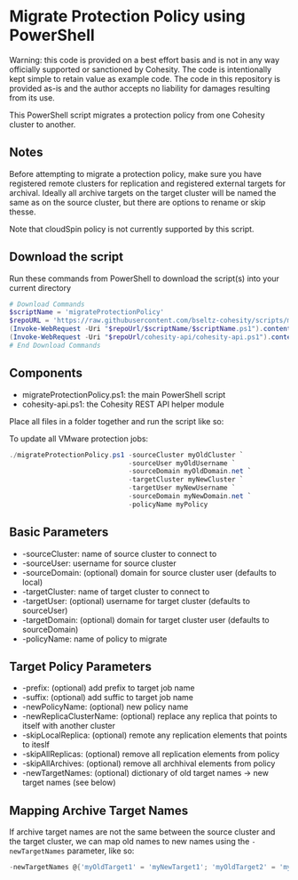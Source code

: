 # Migrate Protection Policy using PowerShell

Warning: this code is provided on a best effort basis and is not in any way officially supported or sanctioned by Cohesity. The code is intentionally kept simple to retain value as example code. The code in this repository is provided as-is and the author accepts no liability for damages resulting from its use.

This PowerShell script migrates a protection policy from one Cohesity cluster to another.

## Notes

Before attempting to migrate a protection policy, make sure you have registered remote clusters for replication and registered external targets for archival. Ideally all archive targets on the target cluster will be named the same as on the source cluster, but there are options to rename or skip thesse.

Note that cloudSpin policy is not currently supported by this script.

## Download the script

Run these commands from PowerShell to download the script(s) into your current directory

```powershell
# Download Commands
$scriptName = 'migrateProtectionPolicy'
$repoURL = 'https://raw.githubusercontent.com/bseltz-cohesity/scripts/master/powershell'
(Invoke-WebRequest -Uri "$repoUrl/$scriptName/$scriptName.ps1").content | Out-File "$scriptName.ps1"; (Get-Content "$scriptName.ps1") | Set-Content "$scriptName.ps1"
(Invoke-WebRequest -Uri "$repoUrl/cohesity-api/cohesity-api.ps1").content | Out-File cohesity-api.ps1; (Get-Content cohesity-api.ps1) | Set-Content cohesity-api.ps1
# End Download Commands
```

## Components

* migrateProtectionPolicy.ps1: the main PowerShell script
* cohesity-api.ps1: the Cohesity REST API helper module

Place all files in a folder together and run the script like so:

To update all VMware protection jobs:

```powershell
./migrateProtectionPolicy.ps1 -sourceCluster myOldCluster `
                              -sourceUser myOldUsername `
                              -sourceDomain myOldDomain.net `
                              -targetCluster myNewCluster `
                              -targetUser myNewUsername `
                              -sourceDomain myNewDomain.net `
                              -policyName myPolicy
```

## Basic Parameters

* -sourceCluster: name of source cluster to connect to
* -sourceUser: username for source cluster
* -sourceDomain: (optional) domain for source cluster user (defaults to local)
* -targetCluster: name of target cluster to connect to
* -targetUser: (optional) username for target cluster (defaults to sourceUser)
* -targetDomain: (optional) domain for target cluster user (defaults to sourceDomain)
* -policyName: name of policy to migrate

## Target Policy Parameters

* -prefix: (optional) add prefix to target job name
* -suffix: (optional) add suffic to target job name
* -newPolicyName: (optional) new policy name
* -newReplicaClusterName: (optional) replace any replica that points to itself with another cluster
* -skipLocalReplica: (optional) remote any replication elements that points to iteslf
* -skipAllReplicas: (optional) remove all replication elements from policy
* -skipAllArchives: (optional) remove all archhival elements from policy
* -newTargetNames: (optional) dictionary of old target names -> new target names (see below)

## Mapping Archive Target Names

If archive target names are not the same between the source cluster and the target cluster, we can map old names to new names using the `-newTargetNames` parameter, like so:

```powershell
-newTargetNames @{'myOldTarget1' = 'myNewTarget1'; 'myOldTarget2' = 'myNewTarget2'} 
```
